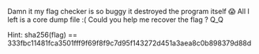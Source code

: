 Damn it my flag checker is so buggy it destroyed the program itself 😱
All I left is a core dump file :(
Could you help me recover the flag ? Q_Q

Hint: sha256(flag) == 333fbc11481fca3501fff9f69f8f9c7d95f143272d451a3aea8c0b898379d88d